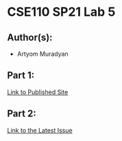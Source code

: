 # CSE110 SP21 Lab 5

## Author(s):
- Artyom Muradyan

## Part 1:

[Link to Published Site](https://artyom2001.github.io/Lab5/)

## Part 2:

[Link to the Latest Issue](https://github.com/artyom2001/github-actions-for-ci/issues/7)